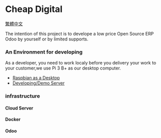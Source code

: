 # Cheap Digital  

[繁體中文](https://github.com/tacticlink/cheapdigital/blob/master/README_zh.md)



The intention of this project is to develope a low price Open Source ERP Odoo by yourself or by limited supports. 

### An Environment for developing

As a developer, you need to work localy before you delivery your work to your customer,we use Pi 3 B+ as our desktop computer.

- [Raspbian as a Desktop](https://github.com/tacticlink/cheapdigital/blob/master/dev/raspbian-desktop.md)
- [Developing/Demo Server](https://github.com/tacticlink/cheapdigital/blob/master/dev/demo-server.md)

### infrastructure

#### Cloud Server

#### Docker

#### Odoo

